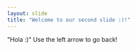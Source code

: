 ```yaml
---
layout: slide
title: "Welcome to our second slide :)!"
---
```

"Hola :)"
Use the left arrow to go back!
